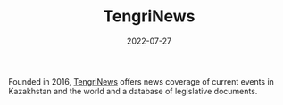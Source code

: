 ﻿---
title: "TengriNews"
linkTitle: "TengriNews"
date: 2022-07-27
countries: ["Kazakhstan"]
category: ["State-affiliated media"]
tags: ["media publication", "news", "state media"]
date_start: [2016]
date_end: []
data_type: ["news", "archive", "policy"] 
language: ["Russian", "Kazakh"]
description: 
  TengriNews offers news coverage of current events in Kazakhstan and the world and a database of legislative documents.
---

Founded in 2016, [TengriNews](https://tengrinews.kz/) offers news coverage of current events in Kazakhstan and the world and a database of legislative documents.
